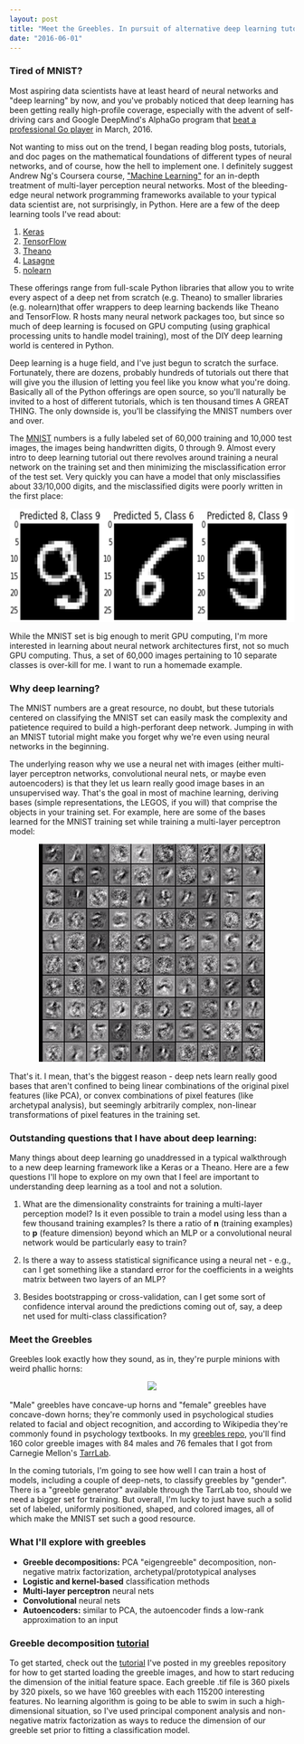 ```yaml
---
layout: post
title: "Meet the Greebles. In pursuit of alternative deep learning tutorial set."
date: "2016-06-01"
---
```


### Tired of MNIST?

Most aspiring data scientists have at least heard of neural networks and "deep learning" by now, and you've probably noticed that deep learning has been getting really high-profile coverage, especially with the advent of self-driving cars and Google DeepMind's AlphaGo program that [beat a professional Go player](https://deepmind.com/alpha-go.html) in March, 2016.

Not wanting to miss out on the trend, I began reading blog posts, tutorials, and doc pages on the mathematical foundations of different types of neural networks, and of course, how the hell to implement one. I definitely suggest Andrew Ng's Coursera course, ["Machine Learning"](https://www.coursera.org/learn/machine-learning) for an in-depth treatment of multi-layer perception neural networks. Most of the bleeding-edge neural network programming frameworks available to your typical data scientist are, not surprisingly, in Python. Here are a few of the deep learning tools I've read about:

1.	[Keras](http://keras.io/)
2.	[TensorFlow](https://www.tensorflow.org/)
3.	[Theano](http://deeplearning.net/software/theano)
4.	[Lasagne](https://github.com/Lasagne/Lasagne)
5.	[nolearn](https://github.com/dnouri/nolearn)

These offerings range from full-scale Python libraries that allow you to write every aspect of a deep net from scratch (e.g. Theano) to smaller libraries (e.g. nolearn)that offer wrappers to deep learning backends like Theano and TensorFlow. R hosts many neural network packages too, but since so much of deep learning is focused on GPU computing (using graphical processing units to handle model training), most of the DIY deep learning world is centered in Python.

Deep learning is a huge field, and I've just begun to scratch the surface. Fortunately, there are dozens, probably hundreds of tutorials out there that will give you the illusion of letting you feel like you know what you're doing. Basically all of the Python offerings are open source, so you'll naturally be invited to a host of different tutorials, which is ten thousand times A GREAT THING. The only downside is, you'll be classifying the MNIST numbers over and over.

The [MNIST](https://en.wikipedia.org/wiki/MNIST_database) numbers is a fully labeled set of 60,000 training and 10,000 test images, the images being handwritten digits, 0 through 9. Almost every intro to deep learning tutorial out there revolves around training a neural network on the training set and then minimizing the misclassification error of the test set. Very quickly you can have a model that only misclassifies about 33/10,000 digits, and the misclassified digits were poorly written in the first place:

<img src = "https://raw.githubusercontent.com/FrankFineis/FrankFineis.github.io/master/images/misclassified_mnist_pics.png" class = "inline" width="600px" height = "200px"/>

While the MNIST set is big enough to merit GPU computing, I'm more interested in learning about neural network architectures first, not so much GPU computing. Thus, a set of 60,000 images pertaining to 10 separate classes is over-kill for me. I want to run a homemade example.

### Why deep learning?

The MNIST numbers are a great resource, no doubt, but these tutorials centered on classifying the MNIST set can easily mask the complexity and patietence required to build a high-perforant deep network. Jumping in with an MNIST tutorial might make you forget why we're even using neural networks in the beginning.

The underlying reason why we use a neural net with images (either multi-layer perceptron networks, convolutional neural nets, or maybe even autoencoders) is that they let us learn really good image bases in an unsupervised way. That's the goal in most of machine learning, deriving bases (simple representations, the LEGOS, if you will) that comprise the objects in your training set. For example, here are some of the bases learned for the MNIST training set while training a multi-layer perceptron model:

<p align="center">
<img src = "https://raw.githubusercontent.com/FrankFineis/FrankFineis.github.io/master/images/mnist_weights.png" class = "inline" width="400px" />
</p>

That's it. I mean, that's the biggest reason - deep nets learn really good bases that aren't confined to being linear combinations of the original pixel features (like PCA), or convex combinations of pixel features (like archetypal analysis), but seemingly arbitrarily complex, non-linear transformations of pixel features in the training set.


### Outstanding questions that I have about deep learning:

Many things about deep learning go unaddressed in a typical walkthrough to a new deep learning framework like a Keras or a Theano. Here are a few questions I'll hope to explore on my own that I feel are important to understanding deep learning as a tool and not a solution.

1. What are the dimensionality constraints for training a multi-layer perception model? Is it even possible to train a model using less than a few thousand training examples? Is there a ratio of **n** (training examples) to **p** (feature dimension) beyond which an MLP or a convolutional neural network would be particularly easy to train? 

2. Is there a way to assess statistical significance using a neural net - e.g., can I get something like a standard error for the coefficients in a weights matrix between two layers of an MLP?

3. Besides bootstrapping or cross-validation, can I get some sort of confidence interval around the predictions coming out of, say, a deep net used for multi-class classification?


### Meet the Greebles

Greebles look exactly how they sound, as in, they're purple minions with weird phallic horns:

<p align="center">
<img src = "https://classconnection.s3.amazonaws.com/261/flashcards/472261/png/greebles.png" class = "inline" />
</p>

"Male" greebles have concave-up horns and "female" greebles have concave-down horns; they're commonly used in psychological studies related to facial and object recognition, and according to Wikipedia they're commonly found in psychology textbooks. In my [greebles repo](https://github.com/fineiskid/Greeble_image_learning), you'll find 160 color greeble images with 84 males and 76 females that I got from Carnegie Mellon's [TarrLab](http://wiki.cnbc.cmu.edu/Novel_Objects).

In the coming tutorials, I'm going to see how well I can train a host of models, including a couple of deep-nets, to classify greebles by "gender". There is a "greeble generator" available through the TarrLab too, should we need a bigger set for training. But overall, I'm lucky to just have such a solid set of labeled, uniformly positioned, shaped, and colored images, all of which make the MNIST set such a good resource.

### What I'll explore with greebles

+ **Greeble decompositions:** PCA "eigengreeble" decomposition, non-negative matrix factorization, archetypal/prototypical analyses
+ **Logistic and kernel-based** classification methods
+ **Multi-layer perceptron** neural nets
+ **Convolutional** neural nets
+ **Autoencoders:** similar to PCA, the autoencoder finds a low-rank approximation to an input

### Greeble decomposition [tutorial](https://github.com/fineiskid/Greeble_image_learning/blob/master/greeble_decompositions.ipynb)

To get started, check out the [tutorial](https://github.com/fineiskid/Greeble_image_learning/blob/master/greeble_decompositions.ipynb) I've posted in my greebles repository for how to get started loading the greeble images, and how to start reducing the dimension of the initial feature space. Each greeble .tif file is 360 pixels by 320 pixels, so we have 160 greebles with each 115200 interesting features. No learning algorithm is going to be able to swim in such a high-dimensional situation, so I've used principal component analysis and non-negative matrix factorization as ways to reduce the dimension of our greeble set prior to fitting a classification model.

